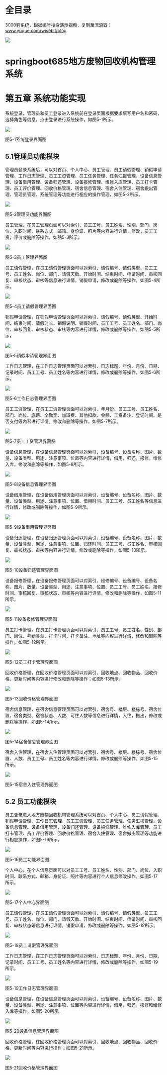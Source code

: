 # 全目录

3000套系统，根据编号搜索演示视频，复制至流浪器：www.yuque.com/wisebit/blog


![](https://bitwise.oss-cn-heyuan.aliyuncs.com/2024/11/06/qq_wechat.png)

# springboot685地方废物回收机构管理系统

# 第五章 系统功能实现
系统登录，管理员和员工登录进入系统前在登录页面根据要求填写用户名和密码，选择角色等信息，点击登录进行系统操作，如图5-1所示。

![](/md/blog.007.png)

图5-1系统登录界面图
## 5.1管理员功能模块

管理员登录系统后，可以对首页、个人中心、员工管理、员工请假管理、销假申请管理、工作日志管理、员工工资管理、员工任务管理、任务汇报管理、设备信息管理、设备借用管理、设备归还管理、设备报修管理、维修入库管理、员工打卡管理、员工评价管理、回收价格管理、宿舍信息管理、宿舍入住管理、宿舍搬出管理、管理员管理、系统管理等功能进行相应的操作管理，如图5-2所示。

![](/md/blog.008.png)

图5-2管理员功能界面图

员工管理，在员工管理页面可以对索引、员工工号、员工姓名、性别、部门、岗位、入职时间、联系方式、邮箱、身份证、照片等内容进行详情，修改，员工工资，评价或删除等操作，如图5-3所示。

![](/md/blog.009.png)

图5-3员工管理界面图

员工请假管理，在员工请假管理页面可以对索引、请假编号、请假类型、员工工号、员工姓名、岗位、部门、请假天数、开始时间、结束时间、申请时间、审核回复、审核状态、审核等信息进行详情，销假申请，修改或删除等操作，如图5-4所示。

![](/md/blog.010.png)

图5-4员工请假管理界面图

销假申请管理，在销假申请管理页面可以对索引、请假编号、请假类型、开始时间、结束时间、请假时长、销假说明、销假时间、员工工号、员工姓名、部门、岗位、审核回复、审核状态、审核等内容进行详情，修改或删除等操作，如图5-5所示。

![](/md/blog.011.png)

图5-5销假申请管理界面图

工作日志管理，在工作日志管理页面可以对索引、日志标题、年份、月份、日期、记录时间、员工工号、员工姓名等内容进行详情，修改或删除等操作，如图5-6所示。

![](/md/blog.012.png)

图5-6工作日志管理界面图

员工工资管理，在员工工资管理页面可以对索引、年月份、员工工号、员工姓名、部门、岗位、底薪、全勤奖、加班费、其他扣款、金额、工资备注、登记时间、是否支付等内容进行详情，修改和删除等操作，如图5-7所示。

![](/md/blog.013.png)

图5-7员工工资管理界面图

设备信息管理，在设备信息管理页面可以对索引、设备编号、设备名称、图片、数量、设备类型、用途、注意事项、位置等内容进行详情，借用，归还，报修，维修入库，修改和删除等操作，如图5-8所示。

![](/md/blog.014.png)

图5-8设备信息管理界面图

设备借用管理，在设备借用管理页面可以对索引、设备编号、设备名称、图片、数量、设备类型、用途、注意事项、位置、借用时间、员工工号、员工姓名等信息进行详情，修改或删除等操作，如图5-9所示。

![](/md/blog.015.png)

图5-9设备借用管理界面图

设备归还管理，在设备归还管理页面可以对索引、设备编号、设备名称、图片、数量、设备类型、用途、注意事项、位置、归还时间、员工工号、员工姓名、审核回复、审核状态、审核等内容进行详情，修改或删除等操作，如图5-10所示。

![](/md/blog.016.png)

图5-10设备归还管理界面图

设备报修管理，在设备报修管理页面可以对索引、维修编号、设备编号、设备名称、图片、数量、设备类型、用途、注意事项、位置、员工工号、员工姓名、报修时间、审核回复、审核状态、审核等内容进行详情，修改和删除等操作，如图5-11所示。

![](/md/blog.017.png)

图5-11设备报修管理界面图

员工打卡管理，在员工打卡管理页面可以对索引、员工工号、员工姓名、性别、部门、岗位、考勤类型、打卡时间、打卡备注、地址等内容进行详情，修改和删除等操作，如图5-12所示。

![](/md/blog.018.png)

图5-12员工打卡管理界面图

回收价格管理，在回收价格管理页面可以对索引、回收地点、回收物品、回收价格、更新时间等内容进行修改和删除等操作；如图5-13所示。

![](/md/blog.019.png)

图5-13回收价格管理界面图

宿舍信息管理，在宿舍信息管理页面可以对索引、宿舍号、楼层、楼栋号、宿舍位置、宿舍类型、宿舍状态、人数、可住人数等信息进行详情，入住，搬出，修改或删除等操作，如图5-14所示。

![](/md/blog.020.png)

图5-14宿舍信息管理界面图

宿舍入住管理，在宿舍入住管理页面可以对索引、宿舍号、楼层、楼栋号、宿舍位置、人数、员工工号、员工姓名等内容进行详情，修改或删除等操作，如图5-15所示。

![](/md/blog.021.png)

图5-15宿舍入住管理界面图

## 5.2 员工功能模块
员工登录进入地方废物回收机构管理系统可以对首页、个人中心、员工请假管理、销假申请管理、工作日志管理、员工工资管理、员工任务管理、任务汇报管理、设备信息管理、设备借用管理、设备归还管理、设备报修管理、维修入库管理、员工打卡管理、员工评价管理、回收价格管理、宿舍入住管理、宿舍搬出管理等功能进行相应操作，如图5-16所示。

![](/md/blog.022.png)

图5-16员工功能界面图

个人中心，在个人信息页面可以对员工工号、员工姓名、性别、部门、岗位、入职时间、联系方式、邮箱、身份证、照片等内容进行个人信息修改操作，如图5-17所示。

![](/md/blog.023.png)

图5-17个人中心界面图

员工请假管理，在员工请假管理页面可以对索引、请假编号、请假类型、员工工号、员工姓名、岗位、部门、请假天数、开始时间、结束时间、申请时间、审核回复、审核状态等信息进行详情，销假申请，修改或删除等操作，如图5-18所示。

![](/md/blog.024.png)

图5-18员工请假管理界面图

工作日志管理，在工作日志管理页面可以对索引、日志标题、年份、月份、日期、记录时间、员工工号、员工姓名等内容进行详情，修改或删除等操作，如图5-19所示。

![](/md/blog.025.png)

图5-19工作日志管理界面图

设备信息管理，在设备信息管理页面可以对索引、设备编号、设备名称、图片、数量、设备类型、用途、注意事项、位置等内容进行详情，借用，归还，报修和维修入库等操作，如图5-20所示。

![](/md/blog.026.png)

图5-20设备信息管理界面图

回收价格管理，在回收价格管理页面可以对索引、回收地点、回收物品、回收价格、更新时间等内容进行操作；如图5-21所示。

![](/md/blog.027.png)

图5-21回收价格管理界面图













